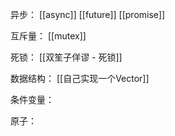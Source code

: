 

异步：
[[async]]
[[future]]
[[promise]]

互斥量：
[[mutex]]

死锁：
[[双笙子佯谬 - 死锁]]

数据结构：
[[自己实现一个Vector]]

条件变量：

原子：

